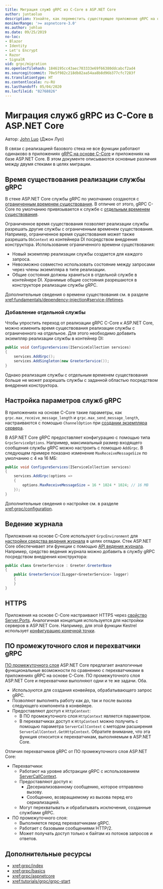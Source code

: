 ```yaml
---
title: Миграция служб gRPC из C-Core в ASP.NET Core
author: juntaoluo
description: Узнайте, как переместить существующее приложение gRPC на основе C-Core для выполнения поверх стека ASP.NET Core.
monikerRange: '>= aspnetcore-3.0'
ms.author: johluo
ms.date: 09/25/2019
no-loc:
- Blazor
- Identity
- Let's Encrypt
- Razor
- SignalR
uid: grpc/migration
ms.openlocfilehash: 1846195cc43aec703333e69f66380ddcabcf2ad4
ms.sourcegitcommit: 70e5f982c218db82aa54aa8b8d96b377cfc7283f
ms.translationtype: HT
ms.contentlocale: ru-RU
ms.lasthandoff: 05/04/2020
ms.locfileid: "82768826"
---
```

# <a name="migrating-grpc-services-from-c-core-to-aspnet-core"></a>Миграция служб gRPC из C-Core в ASP.NET Core

Автор: [John Luo](https://github.com/juntaoluo) (Джон Луо)

В связи с реализацией базового стека не все функции работают одинаково в приложениях [gRPC на основе C-Core](https://grpc.io/blog/grpc-stacks) и приложениях на базе ASP.NET Core. В этом документе описываются основные различия между двумя стеками в целях миграции.

## <a name="grpc-service-implementation-lifetime"></a>Время существования реализации службы gRPC

В стеке ASP.NET Core службы gRPC по умолчанию создаются с [ограниченным временем существования](xref:fundamentals/dependency-injection#service-lifetimes). В отличие от этого, gRPC C-Core по умолчанию привязывается к службе с [отдельным временем существования](xref:fundamentals/dependency-injection#service-lifetimes).

Ограниченное время существования позволяет реализации службы разрешать другие службы с ограниченным временем существования. Например, ограниченное время существования может также разрешать `DbContext` из контейнера DI посредством внедрения конструктора. Использование ограниченного времени существования:

* Новый экземпляр реализации службы создается для каждого запроса.
* Невозможно совместно использовать состояние между запросами через члены экземпляра в типе реализации.
* Общие состояния должны храниться в отдельной службе в контейнере DI. Хранимые общие состояния разрешаются в конструкторе реализации службы gRPC.

Дополнительные сведения о времени существования см. в разделе <xref:fundamentals/dependency-injection#service-lifetimes>.

### <a name="add-a-singleton-service"></a>Добавление отдельной службы

Чтобы упростить переход от реализации gRPC C-Core к ASP.NET Core, можно изменить время существования реализации службы с ограниченного на отдельное. Для этого необходимо добавить экземпляр реализации службы в контейнер DI:

```csharp
public void ConfigureServices(IServiceCollection services)
{
    services.AddGrpc();
    services.AddSingleton(new GreeterService());
}
```

Однако реализация службы с отдельным временем существования больше не может разрешать службы с заданной областью посредством внедрения конструктора.

## <a name="configure-grpc-services-options"></a>Настройка параметров служб gRPC

В приложениях на основе C-Core такие параметры, как `grpc.max_receive_message_length` и `grpc.max_send_message_length`, настраиваются с помощью `ChannelOption` при [создании экземпляра сервера](https://grpc.io/grpc/csharp/api/Grpc.Core.Server.html#Grpc_Core_Server__ctor_System_Collections_Generic_IEnumerable_Grpc_Core_ChannelOption__).

В ASP.NET Core gRPC предоставляет конфигурацию с помощью типа `GrpcServiceOptions`. Например, максимальный размер входящего сообщения службы gRPC можно настроить с помощью `AddGrpc`. В следующем примере показано изменение `MaxReceiveMessageSize` по умолчанию с 4 на 16 МБ:

```csharp
public void ConfigureServices(IServiceCollection services)
{
    services.AddGrpc(options =>
    {
        options.MaxReceiveMessageSize = 16 * 1024 * 1024; // 16 MB
    });
}
```

Дополнительные сведения о настройке см. в разделе <xref:grpc/configuration>.

## <a name="logging"></a>Ведение журнала

Приложения на основе C-Core используют `GrpcEnvironment` для [настройки средства ведения журнала](https://grpc.io/grpc/csharp/api/Grpc.Core.GrpcEnvironment.html?q=size#Grpc_Core_GrpcEnvironment_SetLogger_Grpc_Core_Logging_ILogger_) в целях отладки. Стек ASP.NET Core обеспечивает эти функции с помощью [API ведения журнала](xref:fundamentals/logging/index). Например, средство ведения журнала можно добавить в службу gRPC посредством внедрения конструктора:

```csharp
public class GreeterService : Greeter.GreeterBase
{
    public GreeterService(ILogger<GreeterService> logger)
    {
    }
}
```

## <a name="https"></a>HTTPS

Приложения на основе C-Core настраивают HTTPS через [свойство Server.Ports](https://grpc.io/grpc/csharp/api/Grpc.Core.Server.html#Grpc_Core_Server_Ports). Аналогичная концепция используется для настройки серверов в ASP.NET Core. Например, для этой функции Kestrel использует [конфигурацию конечной точки](xref:fundamentals/servers/kestrel#endpoint-configuration).

## <a name="grpc-interceptors-vs-middleware"></a>ПО промежуточного слоя и перехватчики gRPC

[ПО промежуточного слоя](xref:fundamentals/middleware/index) ASP.NET Core предлагает аналогичные функциональные возможности по сравнению с перехватчиками в приложениях gRPC на основе C-Core. ПО промежуточного слоя ASP.NET Core и перехватчики выполняют одни и те же задачи. Оба.

* Используются для создания конвейера, обрабатывающего запрос gRPC.
* Позволяют выполнять работу как до, так и после вызова следующего компонента в конвейере.
* Предоставляют доступ к `HttpContext`:
  * В ПО промежуточного слоя `HttpContext` является параметром.
  * В перехватчиках доступ к `HttpContext` можно получить с помощью параметра `ServerCallContext` с методом расширения `ServerCallContext.GetHttpContext`. Обратите внимание, что эта функция относится к перехватчикам, выполняемым в ASP.NET Core.

Отличия перехватчиков gRPC от ПО промежуточного слоя ASP.NET Core:

* Перехватчики:
  * Работают на уровне абстракции gRPC с использованием [ServerCallContext](https://grpc.io/grpc/csharp/api/Grpc.Core.ServerCallContext.html).
  * Предоставляют доступ к:
    * Десериализованному сообщению, которое отправлено вызову.
    * Сообщению, возвращаемому из вызова перед его сериализацией.
  * Могут перехватывать и обрабатывать исключения, созданные службами gRPC.
* ПО промежуточного слоя:
  * Выполняется перед перехватчиками gRPC.
  * Работает с базовыми сообщениями HTTP/2.
  * Может получать доступ только к байтам из потоков запросов и ответов.

## <a name="additional-resources"></a>Дополнительные ресурсы

* <xref:grpc/index>
* <xref:grpc/basics>
* <xref:grpc/aspnetcore>
* <xref:tutorials/grpc/grpc-start>
